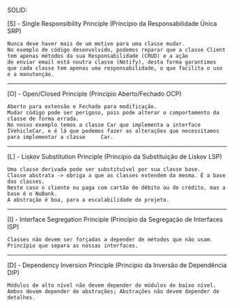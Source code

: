 SOLID:

[S] - Single Responsibility Principle (Princípio da Responsabilidade Única SRP)

    Nunca deve haver mais de um motivo para uma classe mudar.
    No exemplo de código desenvolvido, podemos reparar que a classe Client tem apenas métodos da sua Responsabilidade (CRUD) e a ação
    de enviar email está noutra classe (Notify), desta forma garantimos que cada classe tem apenas uma responsabilidade, o que facilita o uso e a manutenção.

----

[O] - Open/Closed Principle (Princípio Aberto/Fechado OCP)

    Aberto para extensão e Fechado para modificação.
    Mudar código pode ser perigoso, pois pode alterar o comportamento da classe de forma errada.
    No nosso exemplo temos a classe Car que implementa a interface IVehicleCar, e é lá que podemos fazer as alterações que necessitamos para implementar a classe     Car.

----

[L] - Liskov Substitution Principle (Princípio da Substituição de Liskov LSP)

    Uma classe derivada pode ser substituível por sua classe base.
    Classe abstrata -> obriga a que as classes extendem da mesma. É a base das classes. 
    Neste caso o cliente ou paga com cartão de débito ou de crédito, mas a base é o NuBank.
    A abstração é boa, para a escalabilidade do projeto.

----

[I] - Interface Segregation Principle (Princípio da Segregação de Interfaces ISP)

    Classes não devem ser forçadas a depender de métodos que não usam.
    Princípio que separa as nossas interfaces.

----

[D] - Dependency Inversion Principle (Princípio da Inversão de Dependência DIP)

    Módulos de alto nível não devem depender de módulos de baixo nível. 
    Ambos devem depender de abstrações; Abstrações não devem depender de detalhes.
